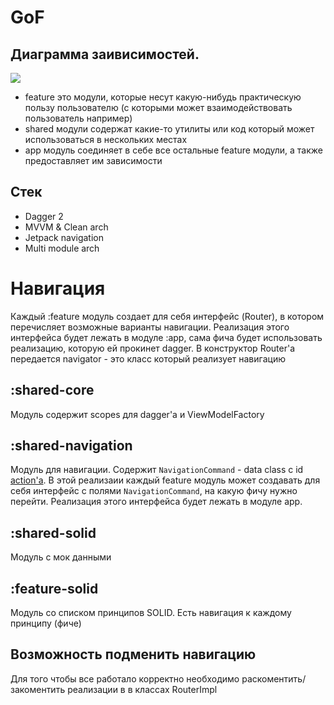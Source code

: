 # GoF
## Диаграмма заивисимостей. 
[![](https://github.com/b4sel/GoF/blob/master/GoF%20arch%20diagram.png?raw=true)](https://github.com/b4sel/GoF/blob/master/GoF%20arch%20diagram.png?raw=true)

- feature это модули, которые несут какую-нибудь практическую пользу пользователю (с которыми может взаимодействовать пользователь например)
- shared модули содержат какие-то утилиты или код который может использоваться в нескольких местах
- app модуль соединяет в себе все остальные feature модули, а также предоставляет им зависимости

## Стек
- Dagger 2
- MVVM & Clean arch
- Jetpack navigation
- Multi module arch

# Навигация
Каждый :feature модуль создает для себя интерфейс (Router), в котором перечисляет возможные варианты навигации. Реализация этого интерфейса будет 
лежать в модуле :app, сама фича будет использовать реализацию, которую ей прокинет dagger. 
В конструктор Router'а передается navigator - это класс который реализует навигацию

## :shared-core
Модуль содержит scopes для dagger'a и ViewModelFactory

## :shared-navigation
Модуль для навигации. Содержит `NavigationCommand` - data class с id [action'a](https://developer.android.com/guide/navigation/navigation-getting-started#connect). 
В этой реализаии каждый feature модуль может создавать для себя интерфейс с полями `NavigationCommand`, на какую фичу нужно перейти. Реализация этого интерфейса будет лежать в модуле app. 

## :shared-solid
Модуль с мок данными

## :feature-solid 
Модуль со списком принципов SOLID. Есть навигация к каждому принципу (фиче)

## Возможность подменить навигацию
Для того чтобы все работало корректно необходимо раскоментить/закоментить реализации в в классах RouterImpl
